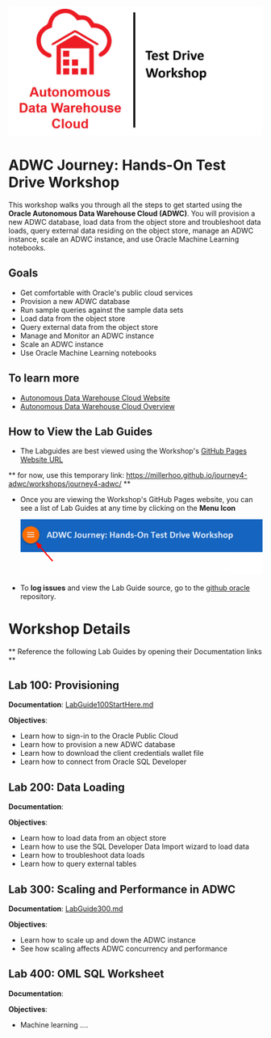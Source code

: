 
![](images/ADWC.JPG)  
    
# ADWC Journey: Hands-On Test Drive Workshop
This workshop walks you through all the steps to get started using the **Oracle Autonomous Data Warehouse Cloud (ADWC)**. You will provision a new ADWC database, load data from the object store and troubleshoot data loads, query external data residing on the object store, manage an ADWC instance, scale an ADWC instance, and use Oracle Machine Learning notebooks.


## Goals

 - Get comfortable with Oracle's public cloud services
 - Provision a new ADWC database
 - Run sample queries against the sample data sets
 - Load data from the object store
 - Query external data from the object store
 - Manage and Monitor an ADWC instance
 - Scale an ADWC instance
 - Use Oracle Machine Learning notebooks
 



## To learn more
 - [Autonomous Data Warehouse Cloud Website](https://cloud.oracle.com/en_US/datawarehouse)
 - [Autonomous Data Warehouse Cloud Overview](http://www.oracle.com/us/products/database/autonomous-dw-cloud-ipaper-3938921.pdf)
 
      
## How to View the Lab Guides

- The Labguides are best viewed using the Workshop's [GitHub Pages Website URL](https://oracle.github.io/learning-library/workshops/journey4-adwc/) 

** for now, use this temporary link: https://millerhoo.github.io/journey4-adwc/workshops/journey4-adwc/ **

- Once you are viewing the Workshop's GitHub Pages website, you can see a list of Lab Guides at any time by clicking on the **Menu Icon**

    ![](images/WorkshopMenu.png)  

- To **log issues** and view the Lab Guide source, go to the [github oracle](https://github.com/oracle/learning-library/tree/master/workshops/journey4-adwc) repository.




# Workshop Details

** Reference the following Lab Guides by opening their Documentation links **

## Lab 100: Provisioning

**Documentation**: [LabGuide100StartHere.md](LabGuide100StartHere.md)

**Objectives**:

- Learn how to sign-in to the Oracle Public Cloud
- Learn how to provision a new ADWC database
- Learn how to download the client credentials wallet file
- Learn how to connect from Oracle SQL Developer

## Lab 200: Data Loading

**Documentation**: 

**Objectives**:

- Learn how to load data from an object store
- Learn how to use the SQL Developer Data Import wizard to load data
- Learn how to troubleshoot data loads
- Learn how to query external tables



## Lab 300: Scaling and Performance in ADWC

**Documentation**:  [LabGuide300.md](LabGuide300.md)

**Objectives**:

- Learn how to scale up and down the ADWC instance
- See how scaling affects ADWC concurrency and performance

## Lab 400: OML SQL Worksheet

**Documentation**: 

**Objectives**:

- Machine learning ....